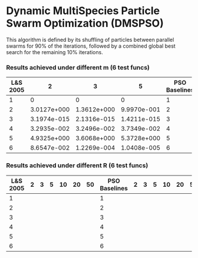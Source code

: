 # Dynamic MultiSpecies Particle Swarm Optimization (DMSPSO)

This algorithm is defined by its shuffling of particles between parallel swarms for 90% of the iterations, followed by a combined global best search for the remaining 10% iterations. 

### Results achieved under different m (6 test funcs)
| L&S 2005  |  2 | 3 |  5 | PSO Baselines   | 2  | 3  | 5 |
|---                 |---|---|---|---              |---|---| ---|
|  1 | 0  |   0|  0 |  1| | | |
|  2 |  3.0127e+000 | 1.3612e+000  |  9.9970e-001 |  2  | | | |
|  3 |  3.1974e-015 | 2.1316e-015  |  1.4211e-015 |  3 | | | |
|  4 |  3.2935e-002 | 3.2496e-002  |  3.7349e-002 |  4| | | |
|  5 |  4.9325e+000 | 3.6068e+000  |  5.3728e+000 |  5  | | | |
|  6 |  8.6547e-002 | 1.2269e-004  |  1.0408e-005 |  6 | | | |

### Results achieved under different R (6 test funcs)
| L&S 2005  |  2 | 3 |  5 | 10 | 20 | 50 | PSO Baselines   | 2  | 3  | 5 | 10 | 20 | 50|
|---|---|---|---|---|---|---|---|---|---|---|---|---|---|
|  1 |   |   |   |  | | | 1 | | | | | | |
|  2 |   |   |   |  | | | 2 | | | | | | |
|  3 |   |   |   |  | | | 3 | | | | | | |
|  4 |   |   |   |  | | | 4 | | | | | | |
|  5 |   |   |   |  | | | 5 | | | | | | |
|  6 |   |   |   |  | | | 6 | | | | | | |

